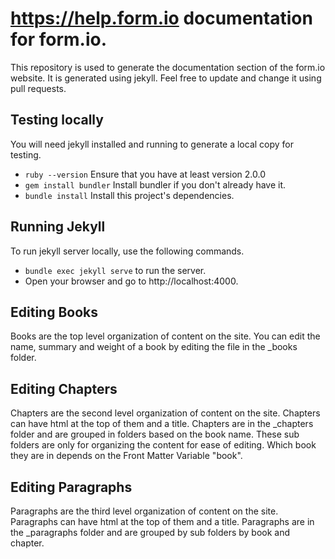 https://help.form.io documentation for form.io.
==============================================
This repository is used to generate the documentation section of the form.io website. It is generated using jekyll. Feel free to update and change it using pull requests.

Testing locally
---------------
You will need jekyll installed and running to generate a local copy for testing.

  - ```ruby --version``` Ensure that you have at least version 2.0.0
  - ```gem install bundler``` Install bundler if you don't already have it.
  - ```bundle install``` Install this project's dependencies.
  
Running Jekyll
--------------
To run jekyll server locally, use the following commands.

  - ```bundle exec jekyll serve``` to run the server.
  - Open your browser and go to http://localhost:4000.
  
Editing Books
------------
Books are the top level organization of content on the site. You can edit the name, summary and weight of a book by editing the file in the _books folder.

Editing Chapters
----------------
Chapters are the second level organization of content on the site. Chapters can have html at the top of them and a title. Chapters are in the _chapters folder and are grouped in folders based on the book name. These sub folders are only for organizing the content for ease of editing. Which book they are in depends on the Front Matter Variable "book".

Editing Paragraphs
------------------
Paragraphs are the third level organization of content on the site. Paragraphs can have html at the top of them and a title. Paragraphs are in the _paragraphs folder and are grouped by sub folders by book and chapter. 
